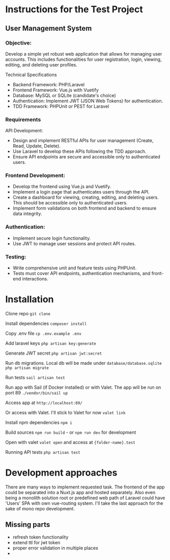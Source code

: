 # Instructions for the Test Project

## User Management System

### Objective:

Develop a simple yet robust web application that allows for managing user accounts. This includes functionalities for user registration, login, viewing, editing, and deleting user profiles.

Technical Specifications

- Backend Framework: PHP/Laravel
- Frontend Framework: Vue.js with Vuetify
- Database: MySQL or SQLite (candidate's choice)
- Authentication: Implement JWT (JSON Web Tokens) for authentication.
- TDD Framework: PHPUnit or PEST for Laravel

### Requirements

API Development:

- Design and implement RESTful APIs for user management (Create, Read, Update, Delete).
- Use Laravel to develop these APIs following the TDD approach.
- Ensure API endpoints are secure and accessible only to authenticated users.

### Frontend Development:

- Develop the frontend using Vue.js and Vuetify.
- Implement a login page that authenticates users through the API.
- Create a dashboard for viewing, creating, editing, and deleting users. This should be accessible only to authenticated users.
- Implement form validations on both frontend and backend to ensure data integrity.

### Authentication:

- Implement secure login functionality.
- Use JWT to manage user sessions and protect API routes.

### Testing:

- Write comprehensive unit and feature tests using PHPUnit.
- Tests must cover API endpoints, authentication mechanisms, and front-end interactions.


# Installation

Clone repo
`git clone`

Install dependencies
`composer install`

Copy .env file
`cp .env.example .env`

Add laravel keys
`php artisan key:generate`

Generate JWT secret
`php artisan jwt:secret`

Run db migrations. Local db will be made under `database/database.sqlite`
`php artisan migrate`

Run tests
`sail artisan test`

Run app with Sail (if Docker installed) or with Valet. The app will be run on port 89
`./vendor/bin/sail up` 

Access app at
`http://localhost:89/`

Or access with Valet. I'll stick to Valet for now
`valet link`

Install npm dependencies
`npm i`

Build sources
`npm run build` - or `npm run dev` for development

Open with valet
`valet open` and access at `{folder-name}.test`

Running API tests
`php artisan test`



# Development approaches
There are many ways to implement requested task. The frontend of the app could be separated into a Nuxt.js app and hosted separately. Also even being a monolith solution root or predefined web path of Laravel could have 'Users' SPA with own vue-routing system. I'll take the last approach for the sake of mono repo development.

## Missing parts
- refresh token functionality
- extend ttl for jwt token
- proper error validation in multiple places
- 







